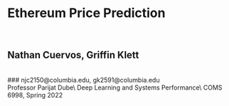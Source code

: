 # Ethereum Price Prediction

<br/>

## Nathan Cuervos, Griffin Klett

<br/>
### njc2150@columbia.edu, gk2591@columbia.edu

<br/>
Professor Parijat Dube\
Deep Learning and Systems Performance\
COMS 6998, Spring 2022

